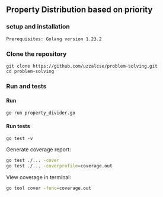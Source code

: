 ## Property Distribution based on priority

### setup and installation 
    Prerequisites: Golang version 1.23.2

### Clone the repository 

``` 
git clone https://github.com/uzzalcse/problem-solving.git
cd problem-solving

```

### Run and tests 

#### Run 

```
go run property_divider.go

```

#### Run tests

```
go test -v

```
Generate coverage report:
```bash
go test ./... -cover
go test ./... -coverprofile=coverage.out
```

View coverage in terminal:
```bash
go tool cover -func=coverage.out
```